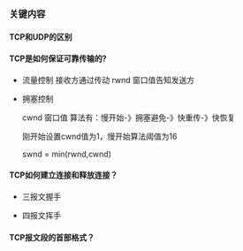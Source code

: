 ### 关键内容



#### TCP和UDP的区别



#### TCP是如何保证可靠传输的?

- 流量控制
  接收方通过传动 rwnd 窗口值告知发送方

- 拥塞控制
  
  cwnd 窗口值
  算法有：慢开始-》拥塞避免-》快重传-》快恢复

  刚开始设置cwnd值为1，慢开始算法阈值为16
  

  swnd = min(rwnd,cwnd)

#### TCP如何建立连接和释放连接？

- 三报文握手
  
- 四报文挥手

#### TCP报文段的首部格式？


